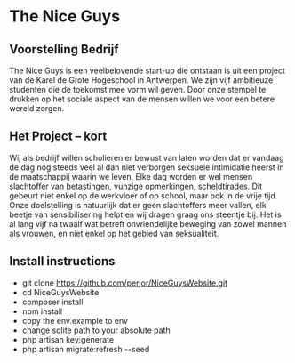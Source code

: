 # The Nice Guys
## Voorstelling Bedrijf 
The Nice Guys is een veelbelovende start-up die ontstaan is uit een project van de Karel de Grote Hogeschool in Antwerpen. We zijn vijf ambitieuze studenten die de toekomst mee vorm wil geven. Door onze stempel te drukken op het sociale aspect van de mensen willen we voor een betere wereld zorgen. 
## Het Project – kort 
Wij als bedrijf willen scholieren er bewust van laten worden dat er vandaag de dag nog steeds veel al dan niet verborgen seksuele intimidatie heerst in de maatschappij waarin we leven. Elke dag worden er wel mensen slachtoffer van betastingen, vunzige opmerkingen, scheldtirades. Dit gebeurt niet enkel op de werkvloer of op school, maar ook in de vrije tijd.
Onze doelstelling is natuurlijk dat er geen slachtoffers meer vallen, elk beetje van sensibilisering helpt en wij dragen graag ons steentje bij. Het is al lang vijf na twaalf wat betreft onvriendelijke beweging van zowel mannen als vrouwen, en niet enkel op het gebied van seksualiteit.

## Install instructions
- git clone https://github.com/perjor/NiceGuysWebsite.git
- cd NiceGuysWebsite
- composer install
- npm install
- copy the env.example to env
- change sqlite path to your absolute path
- php artisan key:generate
- php artisan migrate:refresh --seed